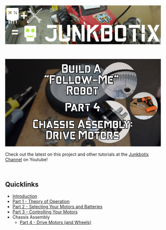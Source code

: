 ![Junkbotix Banner](./images/banner-1024px.jpg)

<br>

[![Part 4](./chassis-assembly/drive-motors/images/chassis-drive-motors-720px.jpg)](https://www.youtube.com/watch?v=3PZSopR8Igc)

Check out the latest on this project and other tutorials at the [Junkbotix Channel](https://www.youtube.com/channel/UCNxQ47xBEYjD-mey_lxj9Aw) on Youtube!

<br>

## Quicklinks

* [Introduction](./introduction)
* [Part 1 - Theory of Operation](./theory-of-operation)
* [Part 2 - Selecting Your Motors and Batteries](./motors-and-batteries)
* [Part 3 - Controlling Your Motors](./motor-control)
* Chassis Assembly
  * [Part 4 - Drive Motors (and Wheels)](./chassis-assembly/drive-motors)